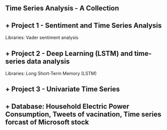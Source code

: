 ## Time Series Analysis - A Collection

## + Project 1 - Sentiment and Time Series Analysis

Libraries: Vader sentiment analysis

## + Project 2 - Deep Learning (LSTM) and time-series data analysis

Libraries: Long Short-Term Memory (LSTM)

## + Project 3 - Univariate Time Series


## + Database: Household Electric Power Consumption, Tweets of vacination, Time series forcast of Microsoft stock
